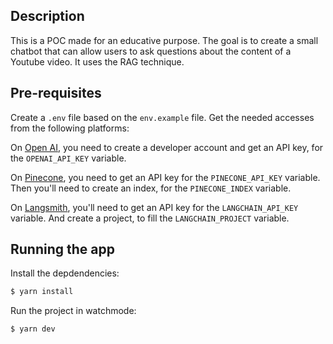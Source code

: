 ## Description
This is a POC made for an educative purpose.
The goal is to create a small chatbot that can allow users to ask questions about the content of a Youtube video.
It uses the RAG technique.

## Pre-requisites

Create a `.env` file based on the `env.example` file.
Get the needed accesses from the following platforms:

On [Open AI](https://openai.com/blog/openai-api), you need to create a developer account and get an API key, for the `OPENAI_API_KEY` variable.

On [Pinecone](https://www.pinecone.io/), you need to get an API key for the `PINECONE_API_KEY` variable.
Then you'll need to create an index, for the `PINECONE_INDEX` variable.

On [Langsmith](https://www.langchain.com/langsmith), you'll need to get an API key for the `LANGCHAIN_API_KEY` variable.
And create a project, to fill the `LANGCHAIN_PROJECT` variable.


## Running the app

Install the depdendencies:
```bash
$ yarn install
```

Run the project in watchmode:
```bash
$ yarn dev
```
